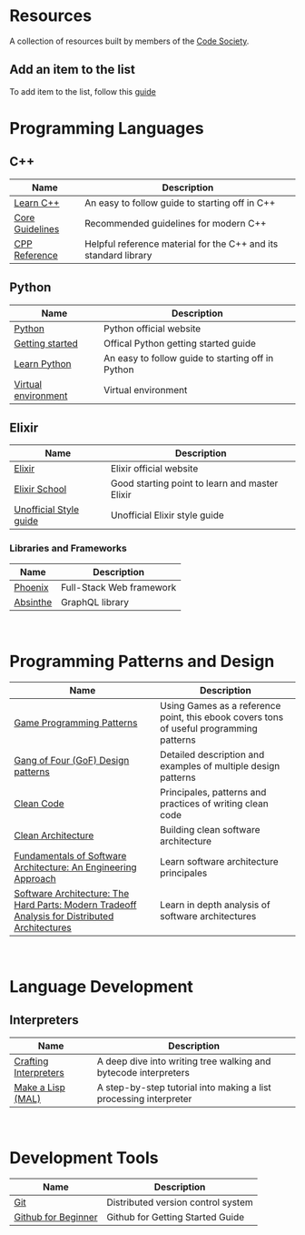 # Resources

A collection of resources built by members of the [Code Society](https://codesociety.xyz/).

## Add an item to the list
To add item to the list, follow this [guide](https://github.com/Code-Society-Lab/resources/blob/main/CONTRIBUTING.md) 

# Programming Languages

## C++

| Name        | Description |
| ----------- | ----------- |
| [Learn C++](https://www.learn-cpp.org/) | An easy to follow guide to starting off in C++ |
| [Core Guidelines](http://isocpp.github.io/CppCoreGuidelines/CppCoreGuidelines#S-cpl) | Recommended guidelines for modern C++ |
| [CPP Reference](https://en.cppreference.com/w/) | Helpful reference material for the C++ and its standard library |

## Python

| Name        | Description |
| ----------- | ----------- |
| [Python](https://www.python.org/) | Python official website
| [Getting started](https://www.python.org/about/gettingstarted/) | Offical Python getting started guide
| [Learn Python](https://www.learnpython.org/) | An easy to follow guide to starting off in Python |
| [Virtual environment](https://virtualenv.pypa.io/en/latest/index.html) | Virtual environment

## Elixir
| Name | Description |
| ---- | ----------- |
| [Elixir](https://elixir-lang.org/) | Elixir official website |
| [Elixir School](https://elixirschool.com/) | Good starting point to learn and master Elixir |
| [Unofficial Style guide](https://github.com/christopheradams/elixir_style_guide) | Unofficial Elixir style guide |

### Libraries and Frameworks
| Name | Description |
| ---- | ----------- |
| [Phoenix](https://www.phoenixframework.org/) | Full-Stack Web framework |
| [Absinthe](https://hexdocs.pm/absinthe/overview.html) | GraphQL library |

<br>

# Programming Patterns and Design

| Name        | Description |
| ----------- | ----------- |
| [Game Programming Patterns](https://gameprogrammingpatterns.com/contents.html) | Using Games as a reference point, this ebook covers tons of useful programming patterns |
| [Gang of Four (GoF) Design patterns](https://www.digitalocean.com/community/tutorials/gangs-of-four-gof-design-patterns) | Detailed description and examples of multiple design patterns |
| [Clean Code](https://www.goodreads.com/book/show/3735293-clean-code) | Principales, patterns and practices of writing clean code |
| [Clean Architecture](https://www.goodreads.com/book/show/18043011-clean-architecture) | Building clean software architecture  |
| [Fundamentals of Software Architecture: An Engineering Approach](https://www.goodreads.com/book/show/44144493-fundamentals-of-software-architecture?from_search=true&from_srp=true&qid=4tpz2i3aEC&rank=1) | Learn software architecture principales |
| [Software Architecture: The Hard Parts: Modern Tradeoff Analysis for Distributed Architectures](https://www.goodreads.com/book/show/58153482-software-architecture?from_search=true&from_srp=true&qid=4tpz2i3aEC&rank=2) | Learn in depth analysis of software architectures 

<br>

# Language Development

## Interpreters

| Name        | Description |
| ----------- | ----------- |
| [Crafting Interpreters](https://craftinginterpreters.com/contents.html) | A deep dive into writing tree walking and bytecode interpreters |
| [Make a Lisp (MAL)](https://github.com/kanaka/mal) | A step-by-step tutorial into making a list processing interpreter |

<br> 

# Development Tools
| Name | Description |
| ---- | ----------- |
| [Git](https://git-scm.com/) | Distributed version control system |
| [Github for Beginner](https://docs.github.com/en/get-started) | Github for Getting Started Guide
